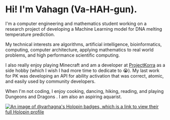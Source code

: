 # Hi! I'm Vahagn (Va-HAH-gun).

I'm a computer engineering and mathematics student working on a research project of developing a Machine Learning model for DNA melting temperature prediction.

My technical interests are algorithms, artificial intelligence, bioinformatics, computing, computer architecture, applying mathematics to real world problems, and high performance scientific computing.  

I also really enjoy playing Minecraft and am a developer at [ProjectKorra](https://github.com/ProjectKorra/ProjectKorra) as a side hobby (which I wish I had more time to dedicate to :sob:). My last work for PK was developing an API for ability activation that was correct, atomic, and easily used by community developers. 

When I'm not coding, I enjoy cooking, dancing, hiking, reading, and playing Dungeons and Dragons . I am also an aspiring aquarist.


[![An image of @varhagna's Holopin badges, which is a link to view their full Holopin profile](https://holopin.me/varhagna)](https://holopin.io/@varhagna)

